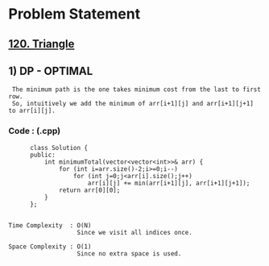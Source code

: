 # Problem Statement

## [120. Triangle](https://leetcode.com/problems/triangle/)


## 1) DP - OPTIMAL

     The minimum path is the one takes minimum cost from the last to first row.
     So, intuitively we add the minimum of arr[i+1][j] and arr[i+1][j+1] to arr[i][j].
  
        
   ### Code : (.cpp)  
      
          class Solution {
          public:
              int minimumTotal(vector<vector<int>>& arr) {
                  for (int i=arr.size()-2;i>=0;i--) 
                      for (int j=0;j<arr[i].size();j++) 
                          arr[i][j] += min(arr[i+1][j], arr[i+1][j+1]);
                  return arr[0][0];
              }
          };
          

    Time Complexity  : O(N)
                       Since we visit all indices once. 

    Space Complexity : O(1)
                       Since no extra space is used.
 

